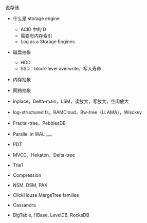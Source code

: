 说存储
- 什么是 storage engine
    - ACID 中的 D
    - 需要有内存索引
    - Log as a Storage Engines
- 磁盘抽象
    - HDD
    - SSD：block-level overwrite，写入寿命
- 内存抽象
- 网络抽象


- Inplace，Delta-main，LSM，读放大，写放大，空间放大
- log-structured fs，RAMCloud，Bw-tree（LLAMA），Wisckey
- Fractal-tree，PebblesDB
- Parallel in WAL
。。。
- PDT
- MVCC，Hekaton，Delta-tree
- Trie?
- Compression
- NSM, DSM, PAX
- ClickHouse MergeTree families
- Cassandra
- BigTable, HBase, LevelDB, RocksDB